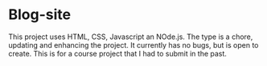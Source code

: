 # Blog-site

This project uses HTML, CSS, Javascript an NOde.js. The type is a chore, updating and enhancing the project. It currently has no bugs, but is open to create. This is for a course project that I had to submit in the past.
